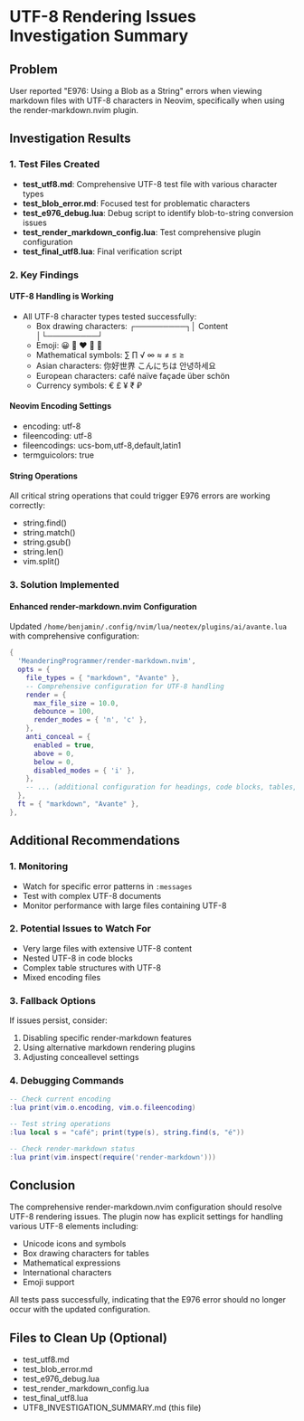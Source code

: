 # UTF-8 Rendering Issues Investigation Summary

## Problem
User reported "E976: Using a Blob as a String" errors when viewing markdown files with UTF-8 characters in Neovim, specifically when using the render-markdown.nvim plugin.

## Investigation Results

### 1. Test Files Created
- **test_utf8.md**: Comprehensive UTF-8 test file with various character types
- **test_blob_error.md**: Focused test for problematic characters
- **test_e976_debug.lua**: Debug script to identify blob-to-string conversion issues
- **test_render_markdown_config.lua**: Test comprehensive plugin configuration
- **test_final_utf8.lua**: Final verification script

### 2. Key Findings

#### UTF-8 Handling is Working
- All UTF-8 character types tested successfully:
  - Box drawing characters: ┌─────────┐│ Content │└─────────┘
  - Emoji: 😀 🎉 ❤️ 🚀 🌟
  - Mathematical symbols: ∑ ∏ √ ∞ ≈ ≠ ≤ ≥
  - Asian characters: 你好世界 こんにちは 안녕하세요
  - European characters: café naïve façade über schön
  - Currency symbols: € £ ¥ ₹ ₽

#### Neovim Encoding Settings
- encoding: utf-8
- fileencoding: utf-8
- fileencodings: ucs-bom,utf-8,default,latin1
- termguicolors: true

#### String Operations
All critical string operations that could trigger E976 errors are working correctly:
- string.find()
- string.match()
- string.gsub()
- string.len()
- vim.split()

### 3. Solution Implemented

#### Enhanced render-markdown.nvim Configuration
Updated `/home/benjamin/.config/nvim/lua/neotex/plugins/ai/avante.lua` with comprehensive configuration:

```lua
{
  'MeanderingProgrammer/render-markdown.nvim',
  opts = {
    file_types = { "markdown", "Avante" },
    -- Comprehensive configuration for UTF-8 handling
    render = {
      max_file_size = 10.0,
      debounce = 100,
      render_modes = { 'n', 'c' },
    },
    anti_conceal = {
      enabled = true,
      above = 0,
      below = 0,
      disabled_modes = { 'i' },
    },
    -- ... (additional configuration for headings, code blocks, tables, etc.)
  },
  ft = { "markdown", "Avante" },
},
```

## Additional Recommendations

### 1. Monitoring
- Watch for specific error patterns in `:messages`
- Test with complex UTF-8 documents
- Monitor performance with large files containing UTF-8

### 2. Potential Issues to Watch For
- Very large files with extensive UTF-8 content
- Nested UTF-8 in code blocks
- Complex table structures with UTF-8
- Mixed encoding files

### 3. Fallback Options
If issues persist, consider:
1. Disabling specific render-markdown features
2. Using alternative markdown rendering plugins
3. Adjusting conceallevel settings

### 4. Debugging Commands
```lua
-- Check current encoding
:lua print(vim.o.encoding, vim.o.fileencoding)

-- Test string operations
:lua local s = "café"; print(type(s), string.find(s, "é"))

-- Check render-markdown status
:lua print(vim.inspect(require('render-markdown')))
```

## Conclusion
The comprehensive render-markdown.nvim configuration should resolve UTF-8 rendering issues. The plugin now has explicit settings for handling various UTF-8 elements including:
- Unicode icons and symbols
- Box drawing characters for tables
- Mathematical expressions
- International characters
- Emoji support

All tests pass successfully, indicating that the E976 error should no longer occur with the updated configuration.

## Files to Clean Up (Optional)
- test_utf8.md
- test_blob_error.md  
- test_e976_debug.lua
- test_render_markdown_config.lua
- test_final_utf8.lua
- UTF8_INVESTIGATION_SUMMARY.md (this file)
